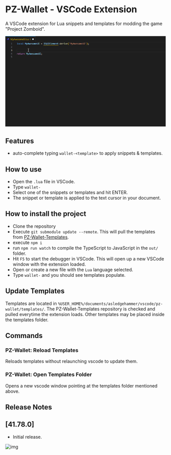 # PZ-Wallet - VSCode Extension

A VSCode extension for Lua snippets and templates for modding the game \"Project Zomboid\".

![img](./assets/media/banner.gif)

## Features

- auto-complete typing `wallet-<template>` to apply snippets & templates.

## How to use

- Open the `.lua` file in VSCode.
- Type `wallet-`
- Select one of the snippets or templates and hit ENTER.
- The snippet or template is applied to the text cursor in your document.


## How to install the project
- Clone the repository
- Execute `git submodule update --remote`. This will pull the templates from [PZ-Wallet-Templates](https://github.com/asledgehammer/PZ-Wallet-Templates).
- execute `npm i`
- run `npm run watch` to compile the TypeScript to JavaScript in the `out/` folder.
- Hit `F5` to start the debugger in VSCode. This will open up a new VSCode window with the extension loaded.
- Open or create a new file with the `Lua` language selected.
- Type `wallet-` and you should see templates populate.

## Update Templates
Templates are located in `%USER_HOME%/documents/asledgehammer/vscode/pz-wallet/templates/`. The PZ-Wallet-Templates 
repository is checked and pulled everytime the extension loads. Other templates may be placed inside the templates folder.

## Commands

### PZ-Wallet: Reload Templates
Reloads templates without relaunching vscode to update them.

### PZ-Wallet: Open Templates Folder
Opens a new vscode window pointing at the templates folder mentioned above.

## Release Notes

## [41.78.0]
- Initial release.

![img](https://i.imgur.com/ZLnfTK4.png)
